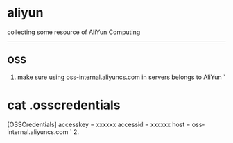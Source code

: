 aliyun
======
collecting some resource of AliYun Computing 

------
OSS
------
1. make sure using oss-internal.aliyuncs.com in servers belongs to AliYun
`
# cat .osscredentials
[OSSCredentials]
accesskey = xxxxxx
accessid = xxxxxx
host = oss-internal.aliyuncs.com
`
2.
